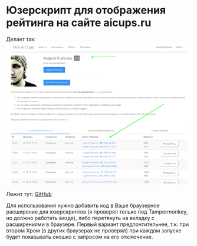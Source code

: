 # Юзерскрипт для отображения рейтинга на сайте aicups.ru
Делает так:
![AICups rating](https://github.com/arybalka/raic_aicups_misc/blob/master/assets/aicups_rating_screenshot.png)

Лежит тут:
[GitHub](https://github.com/arybalka/raic_aicups_misc/blob/master/scripts/aicups_rating.user.js)

Для использования нужно добавить код в Ваше браузерное расширение для юзерскриптов (я проверял только под Tampermonkey, но должно работать везде), либо перетянуть на вкладку с расширениями в браузере. Первый вариант предпочтительнее, т.к. при втором Хром (в других браузерах не проверял) при каждом запуске будет показывать окошко с запросом на его отключение.
